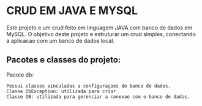 # CRUD EM JAVA E MYSQL

Este projeto e um crud feito em linguagem JAVA com banco de dados em MySQL.
O objetivo deste projeto e estruturar um crud simples, conectando a aplicacao com um banco de dados local.

## Pacotes e classes do projeto:
Pacote db:
```
Possui classes vinculadas a configuraçoes do banco de dados.
Classe DbException: utilizada para criar 
Classe DB: utilizada para gerenciar a conexao com o banco de dados.
```